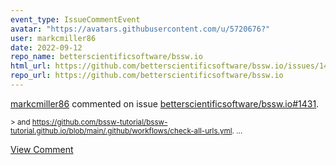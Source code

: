 ```yaml
---
event_type: IssueCommentEvent
avatar: "https://avatars.githubusercontent.com/u/5720676?"
user: markcmiller86
date: 2022-09-12
repo_name: betterscientificsoftware/bssw.io
html_url: https://github.com/betterscientificsoftware/bssw.io/issues/1431
repo_url: https://github.com/betterscientificsoftware/bssw.io
---
```


<a href='https://github.com/markcmiller86' target='_blank'>markcmiller86</a> commented on issue <a href='https://github.com/betterscientificsoftware/bssw.io/issues/1431' target='_blank'>betterscientificsoftware/bssw.io#1431</a>.

<small>> and https://github.com/bssw-tutorial/bssw-tutorial.github.io/blob/main/.github/workflows/check-all-urls.yml....</small>

<a href='https://github.com/betterscientificsoftware/bssw.io/issues/1431' target='_blank'>View Comment</a>